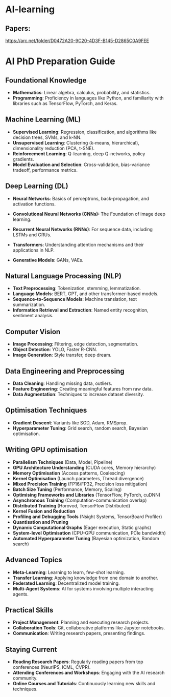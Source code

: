 # AI-learning

## Papers:

https://arc.net/folder/D0472A20-9C20-4D3F-B145-D2865C0A9FEE

# AI PhD Preparation Guide

## Foundational Knowledge

- **Mathematics**: Linear algebra, calculus, probability, and statistics.
- **Programming**: Proficiency in languages like Python, and familiarity with libraries such as TensorFlow, PyTorch, and Keras.

## Machine Learning (ML)

- **Supervised Learning**: Regression, classification, and algorithms like decision trees, SVMs, and k-NN.
- **Unsupervised Learning**: Clustering (k-means, hierarchical), dimensionality reduction (PCA, t-SNE).
- **Reinforcement Learning**: Q-learning, deep Q-networks, policy gradients.
- **Model Evaluation and Selection**: Cross-validation, bias-variance tradeoff, performance metrics.

## Deep Learning (DL)

- **Neural Networks**: Basics of perceptrons, back-propagation, and activation functions.

- **Convolutional Neural Networks (CNNs):**  The Foundation of image deep learning.

- **Recurrent Neural Networks (RNNs)**: For sequence data, including LSTMs and GRUs.

- **Transformers**: Understanding attention mechanisms and their applications in NLP.

- **Generative Models**: GANs, VAEs.

## Natural Language Processing (NLP)

- **Text Preprocessing**: Tokenization, stemming, lemmatization.
- **Language Models**: BERT, GPT, and other transformer-based models.
- **Sequence-to-Sequence Models**: Machine translation, text summarization.
- **Information Retrieval and Extraction**: Named entity recognition, sentiment analysis.

## Computer Vision

- **Image Processing**: Filtering, edge detection, segmentation.
- **Object Detection**: YOLO, Faster R-CNN.
- **Image Generation**: Style transfer, deep dream.

## Data Engineering and Preprocessing

- **Data Cleaning**: Handling missing data, outliers.
- **Feature Engineering**: Creating meaningful features from raw data.
- **Data Augmentation**: Techniques to increase dataset diversity.

## Optimisation Techniques

- **Gradient Descent**: Variants like SGD, Adam, RMSprop.
- **Hyperparameter Tuning**: Grid search, random search, Bayesian optimisation.

## Writing GPU optimisation

- **Parallelism Techniques** (Data, Model, Pipeline)
- **GPU Architecture Understanding** (CUDA cores, Memory hierarchy)
- **Memory Optimisation** (Access patterns, Coalescing)
- **Kernel Optimisation** (Launch parameters, Thread divergence)
- **Mixed Precision Training** (FP16/FP32, Precision loss mitigation)
- **Batch Size Tuning** (Performance, Memory, Scaling)
- **Optimising Frameworks and Libraries** (TensorFlow, PyTorch, cuDNN)
- **Asynchronous Training** (Computation-communication overlap)
- **Distributed Training** (Horovod, TensorFlow Distributed)
- **Kernel Fusion and Reduction**
- **Profiling and Debugging Tools** (Nsight Systems, TensorBoard Profiler)
- **Quantisation and Pruning**
- **Dynamic Computational Graphs** (Eager execution, Static graphs)
- **System-level Optimisation** (CPU-GPU communication, PCIe bandwidth)
- **Automated Hyperparameter Tuning** (Bayesian optimization, Random search)

## Advanced Topics

- **Meta-Learning**: Learning to learn, few-shot learning.
- **Transfer Learning**: Applying knowledge from one domain to another.
- **Federated Learning**: Decentralized model training.
- **Multi-Agent Systems**: AI for systems involving multiple interacting agents.

## Practical Skills

- **Project Management**: Planning and executing research projects.
- **Collaboration Tools**: Git, collaborative platforms like Jupyter notebooks.
- **Communication**: Writing research papers, presenting findings.

## Staying Current

- **Reading Research Papers**: Regularly reading papers from top conferences (NeurIPS, ICML, CVPR).
- **Attending Conferences and Workshops**: Engaging with the AI research community.
- **Online Courses and Tutorials**: Continuously learning new skills and techniques.
